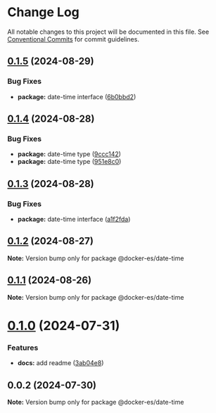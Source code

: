 # Change Log

All notable changes to this project will be documented in this file.
See [Conventional Commits](https://conventionalcommits.org) for commit guidelines.

## [0.1.5](https://github.com/docker-awesome/docker-es/compare/@docker-es/date-time@0.1.2...@docker-es/date-time@0.1.5) (2024-08-29)


### Bug Fixes

* **package:** date-time interface ([6b0bbd2](https://github.com/docker-awesome/docker-es/commit/6b0bbd25ab53ac1a21e3702919af6482ae1fadbe))





## [0.1.4](https://github.com/docker-awesome/docker-es/compare/@docker-es/date-time@0.1.3...@docker-es/date-time@0.1.4) (2024-08-28)


### Bug Fixes

* **package:** date-time type ([9ccc142](https://github.com/docker-awesome/docker-es/commit/9ccc14245e4cd8d5432cf46ad0aa31a2dd2f4838))
* **package:** date-time type ([951e8c0](https://github.com/docker-awesome/docker-es/commit/951e8c01baedac2fb925bdfd253baa5ba29b3e2a))





## [0.1.3](https://github.com/docker-awesome/docker-es/compare/@docker-es/date-time@0.1.2...@docker-es/date-time@0.1.3) (2024-08-28)


### Bug Fixes

* **package:** date-time interface ([a1f2fda](https://github.com/docker-awesome/docker-es/commit/a1f2fda2c5638a965dd6a28bc4c0e9a8abe16ad0))





## [0.1.2](https://github.com/docker-awesome/docker-es/compare/@docker-es/date-time@0.1.1...@docker-es/date-time@0.1.2) (2024-08-27)

**Note:** Version bump only for package @docker-es/date-time





## [0.1.1](https://github.com/docker-awesome/docker-es/compare/@docker-es/date-time@0.1.0...@docker-es/date-time@0.1.1) (2024-08-26)

**Note:** Version bump only for package @docker-es/date-time





# [0.1.0](https://github.com/docker-awesome/docker-es/compare/@docker-es/date-time@0.0.2...@docker-es/date-time@0.1.0) (2024-07-31)


### Features

* **docs:** add readme ([3ab04e8](https://github.com/docker-awesome/docker-es/commit/3ab04e849e9418c8c000ea5fe56472783f28208c))





## 0.0.2 (2024-07-30)

**Note:** Version bump only for package @docker-es/date-time
